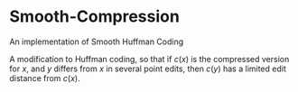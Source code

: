 # Smooth-Compression
An implementation of Smooth Huffman Coding

A modification to Huffman coding, so that if $c(x)$ is the compressed version for $x$, and $y$ differs from $x$ in several point edits, then 
$c(y)$ has a limited edit distance from $c(x)$.
